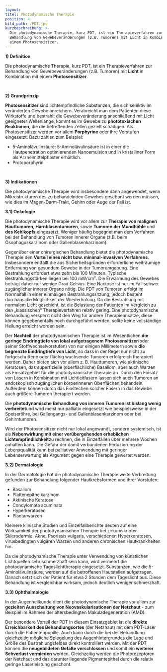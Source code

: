 ```yaml
---
layout:
titel: Photodynamische Therapie
position: 4
bild_path: /PDT.jpg
kurzbeschreibung: >-
  Die photodynamische Therapie, kurz PDT, ist ein Therapieverfahren zur
  Behandlung von Gewebeveränderungen (z.B. Tumoren) mit Licht in Kombination mit
  einem Photosensitizer.
---
```



**1) Definition**

Die photodynamische Therapie, kurz PDT, ist ein Therapieverfahren zur Behandlung von Gewebever&auml;nderungen (z.B. Tumoren) mit **Licht** in Kombination mit einem **Photosensitizer**.

&nbsp;

**2) Grundprinzip**

**Photosensitizer** sind lichtempfindliche Substanzen, die sich selektiv im ver&auml;nderten Gewebe anreichern. Verabreicht man dem Patienten diese Wirkstoffe und bestrahlt die Gewebever&auml;nderung anschlie&szlig;end mit Licht geeigneter Wellenl&auml;nge, kommt es im Gewebe zu **phototoxischen Reaktionen**, die die betreffenden Zellen gezielt sch&auml;digen. Als Photosensitizer werden vor allem **Porphyrine** oder ihre Vorstufen eingesetzt. Dazu z&auml;hlen zum Beispiel:

* 5-Aminol&auml;vulins&auml;ure: 5-Aminol&auml;vulins&auml;ure ist in einer die Hautpenetration optimierenden Nanoemulsion und in kristalliner Form als Arzneimittelpflaster erh&auml;ltlich.
* Protoporphyrin

&nbsp;

**3) Indikationen**

Die photodynamische Therapie wird insbesondere dann angewendet, wenn Mikrostrukturen des zu behandelnden Gewebes geschont werden m&uuml;ssen, wie dies im Magen-Darm-Trakt, Gehirn oder Auge der Fall ist.

**3.1) Onkologie**

Die photodynamische Therapie wird vor allem zur **Therapie von malignen Hauttumoren, Harnblasentumoren**, sowie **Tumoren der Mundh&ouml;hle** und **des** **Kehlkopfs** eingesetzt. Weniger h&auml;ufig begegnet man dem Verfahren bei der Behandlung von Tumoren innerer Organe (z.B. beim &Ouml;sophaguskarzinom oder Gallenblasenkarzinom).

Gegen&uuml;ber einer chirurgischen Behandlung bietet die photodynamische Therapie den **Vorteil eines nicht bzw. minimal-invasiven Verfahrens**. Insbesondere entf&auml;llt die aus Sicherheitsgr&uuml;nden erforderliche weitr&auml;umige Entfernung von gesundem Gewebe in der Tumorumgebung. Eine Bestrahlung erfordert etwa zehn bis 100 Minuten. Typische Bestrahlungsst&auml;rken liegen bei 100 mW/cm&sup2;. Die Erw&auml;rmung des Gewebes betr&auml;gt daher nur wenige Grad Celsius. Eine Narkose ist nur im Fall schwer zug&auml;nglicher innerer Organe n&ouml;tig. Die PDT von Tumoren erfolgt im Normalfall in einer einmaligen Bestrahlungssitzung, jedoch besteht durchaus die M&ouml;glichkeit der Wiederholung. Da die Bestrahlung mit normalem Licht geschieht, ist die Belastung der Patienten im Vergleich zu den „klassischen“ Therapieverfahren relativ gering. Eine photodynamische Behandlung versperrt nicht den Weg f&uuml;r andere Therapieans&auml;tze, diese k&ouml;nnen gegebenenfalls noch durchgef&uuml;hrt werden, sollte keine vollst&auml;ndige Heilung erreicht worden sein.

Der **Nachteil** der photodynamischen Therapie ist im Wesentlichen **die geringe Eindringtiefe von lokal aufgetragenem Photosensitizer**(oder seiner Stoffwechselvorstufen) von nur einigen Millimetern sowie **die begrenzte Eindringtiefe von Licht**, so dass in der Regel nur nicht zu fortgeschrittene oder fl&auml;chig wachsende Tumoren erfolgreich therapiert werden. Daher bieten sich vor allem z. B. Hauttumoren, wie aktinische Keratosen, das superfizielle (oberfl&auml;chliche) Basaliom, aber auch Warzen als Einsatzgebiet f&uuml;r die photodynamische Therapie an. Durch den Einsatz von Lasern in Kombination mit Lichtleitfasern lassen sich auch Tumoren an endoskopisch zug&auml;nglichen k&ouml;rperinneren Oberfl&auml;chen behandeln. Au&szlig;erdem k&ouml;nnen durch das Einstechen solcher Fasern in das Gewebe auch gr&ouml;&szlig;ere Tumoren therapiert werden.

Die **photodynamische** **Behandlung von inneren Tumoren ist bislang wenig verbreitet**und wird meist nur palliativ eingesetzt wie beispielsweise in der Speiser&ouml;hre, bei Gallengangs- und Gallenblasenkarzinom oder bei Gehirntumoren.

Wird der Photosensitizer nicht nur lokal angewandt, sondern systemisch, ist als **Nebenwirkung mit einer vor&uuml;bergehenden erheblichen Lichtempfindlichkeit**zu rechnen, die in Einzelf&auml;llen &uuml;ber mehrere Wochen anhalten kann. Die Gefahr der damit verbundenen Reduzierung der Lebensqualit&auml;t kann bei palliativer Anwendung mit geringer Lebenserwartung als Argument gegen eine Therapie gewertet werden.

**3.2) Dermatologie**

In der Dermatologie hat die photodynamische Therapie weite Verbreitung gefunden zur Behandlung folgender Hautkrebsformen und ihrer Vorstufen:

* Basaliom
* Plattenepithelkarzinom
* Aktinische Keratose
* Condylomata acuminata
* Hyperkeratosen
* Plantarwarzen

Kleinere klinische Studien und Einzelfallberichte deuten auf eine Wirksamkeit der photodynamischen Therapie bei zirkumskripter Sklerodermie, Akne, Psoriasis vulgaris, verschiedenen Hyperkeratosen, virusbedingten vulg&auml;ren Warzen und anderen chronischen Hautkrankheiten hin.

Da die photodynamische Therapie unter Verwendung von k&uuml;nstlichen Lichtquellen sehr schmerzhaft sein kann, wird vermehrt die photodynamische Tageslichttherapie eingesetzt. Substanzen, wie die 5-Aminol&auml;vulins&auml;ure, werden auf die betroffenen Hautstellen aufgetragen. Danach setzt sich der Patient f&uuml;r etwa 2 Stunden dem Tageslicht aus. Diese Behandlung ist vergleichbar wirksam, jedoch deutlich weniger schmerzhaft.

**3.3) Ophthalmologie**

In der Augenheilkunde dient die photodynamische Therapie vor allem zur **gezielten Ausschaltung von Neovaskularisationen der Netzhaut** - zum Beispiel im Rahmen der altersbedingten Makuladegeneration (AMD).

Der besondere Vorteil der PDT in diesem Einsatzgebiet ist die **direkte Erreichbarkeit des Behandlungsortes** (der Netzhaut) mit dem PDT-Laser durch die Patientenpupille. Auch kann durch die bei der Behandlung gleichzeitig m&ouml;gliche Spiegelung des Augenhintergrundes die Lage und Gr&ouml;&szlig;e des Bestrahlungsfeldes direkt kontrolliert werden. Mit der PDT k&ouml;nnen die **neugebildeten Gef&auml;&szlig;e verschlossen** und somit ein **weiterer Sehverlust vermieden** werden. Gleichzeitig werden die Photorezeptoren der Netzhaut und das darunter liegende Pigmentepithel durch die relativ geringe Laserleistung geschont.